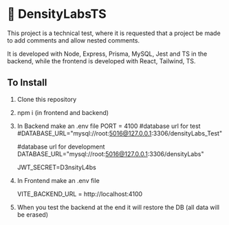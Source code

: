 


# 🚀 DensityLabsTS

This project is a technical test, where it is requested that a project be made to add comments and allow nested comments.

It is developed with Node, Express, Prisma, MySQL, Jest and TS in the backend, while the frontend is developed with React, Tailwind, TS.
  

## To Install
1. Clone this repository
2. npm i   (in frontend and backend)
3. In Backend make an .env file
      PORT = 4100
      #database url for test
      #DATABASE_URL="mysql://root:5016@127.0.0.1:3306/densityLabs_Test"
      
      #database url for development
      DATABASE_URL="mysql://root:5016@127.0.0.1:3306/densityLabs"
   
      JWT_SECRET=D3nsityL4bs
    
4. In Frontend make an .env file

     VITE_BACKEND_URL = http://localhost:4100  

5. When you test the backend  at the end it will restore the DB (all data will be erased)
